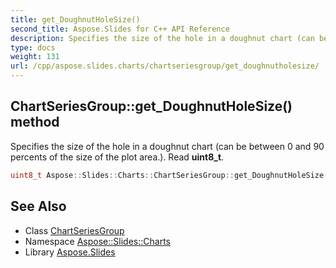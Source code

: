 ```yaml
---
title: get_DoughnutHoleSize()
second_title: Aspose.Slides for C++ API Reference
description: Specifies the size of the hole in a doughnut chart (can be between 0 and 90 percents of the size of the plot area.). Read uint8_t.
type: docs
weight: 131
url: /cpp/aspose.slides.charts/chartseriesgroup/get_doughnutholesize/
---
```

## ChartSeriesGroup::get_DoughnutHoleSize() method


Specifies the size of the hole in a doughnut chart (can be between 0 and 90 percents of the size of the plot area.). Read **uint8_t**.

```cpp
uint8_t Aspose::Slides::Charts::ChartSeriesGroup::get_DoughnutHoleSize() override
```

## See Also

* Class [ChartSeriesGroup](./)
* Namespace [Aspose::Slides::Charts](../)
* Library [Aspose.Slides](../../)